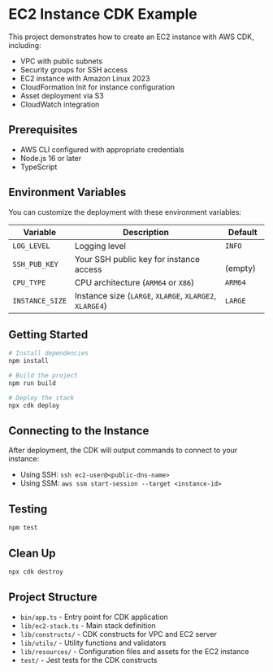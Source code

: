 # EC2 Instance CDK Example

This project demonstrates how to create an EC2 instance with AWS CDK, including:

- VPC with public subnets
- Security groups for SSH access
- EC2 instance with Amazon Linux 2023
- CloudFormation Init for instance configuration
- Asset deployment via S3
- CloudWatch integration

## Prerequisites

- AWS CLI configured with appropriate credentials
- Node.js 16 or later
- TypeScript

## Environment Variables

You can customize the deployment with these environment variables:

| Variable | Description | Default |
|----------|-------------|---------|
| `LOG_LEVEL` | Logging level | `INFO` |
| `SSH_PUB_KEY` | Your SSH public key for instance access | ` ` (empty) |
| `CPU_TYPE` | CPU architecture (`ARM64` or `X86`) | `ARM64` |
| `INSTANCE_SIZE` | Instance size (`LARGE`, `XLARGE`, `XLARGE2`, `XLARGE4`) | `LARGE` |

## Getting Started

```bash
# Install dependencies
npm install

# Build the project
npm run build

# Deploy the stack
npx cdk deploy
```

## Connecting to the Instance

After deployment, the CDK will output commands to connect to your instance:

- Using SSH: `ssh ec2-user@<public-dns-name>`
- Using SSM: `aws ssm start-session --target <instance-id>`

## Testing

```bash
npm test
```

## Clean Up

```bash
npx cdk destroy
```

## Project Structure

- `bin/app.ts` - Entry point for CDK application
- `lib/ec2-stack.ts` - Main stack definition
- `lib/constructs/` - CDK constructs for VPC and EC2 server
- `lib/utils/` - Utility functions and validators
- `lib/resources/` - Configuration files and assets for the EC2 instance
- `test/` - Jest tests for the CDK constructs
